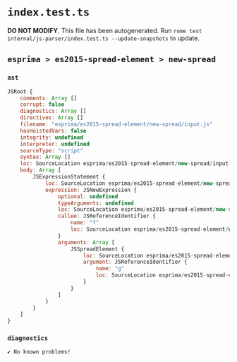 # `index.test.ts`

**DO NOT MODIFY**. This file has been autogenerated. Run `rome test internal/js-parser/index.test.ts --update-snapshots` to update.

## `esprima > es2015-spread-element > new-spread`

### `ast`

```javascript
JSRoot {
	comments: Array []
	corrupt: false
	diagnostics: Array []
	directives: Array []
	filename: "esprima/es2015-spread-element/new-spread/input.js"
	hasHoistedVars: false
	integrity: undefined
	interpreter: undefined
	sourceType: "script"
	syntax: Array []
	loc: SourceLocation esprima/es2015-spread-element/new-spread/input.js 1:0-2:0
	body: Array [
		JSExpressionStatement {
			loc: SourceLocation esprima/es2015-spread-element/new-spread/input.js 1:0-1:12
			expression: JSNewExpression {
				optional: undefined
				typeArguments: undefined
				loc: SourceLocation esprima/es2015-spread-element/new-spread/input.js 1:0-1:11
				callee: JSReferenceIdentifier {
					name: "f"
					loc: SourceLocation esprima/es2015-spread-element/new-spread/input.js 1:4-1:5 (f)
				}
				arguments: Array [
					JSSpreadElement {
						loc: SourceLocation esprima/es2015-spread-element/new-spread/input.js 1:6-1:10
						argument: JSReferenceIdentifier {
							name: "g"
							loc: SourceLocation esprima/es2015-spread-element/new-spread/input.js 1:9-1:10 (g)
						}
					}
				]
			}
		}
	]
}
```

### `diagnostics`

```
✔ No known problems!

```
